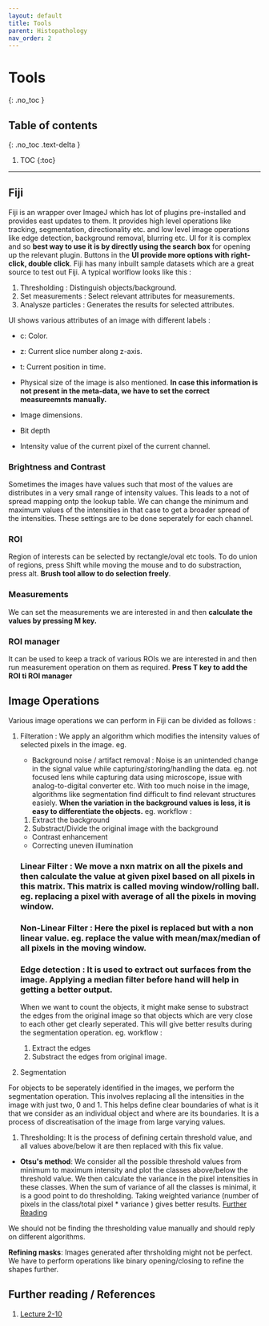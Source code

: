 ```yaml
---
layout: default
title: Tools
parent: Histopathology
nav_order: 2
---
```


# Tools
{: .no_toc }

## Table of contents
{: .no_toc .text-delta }

1. TOC
{:toc}

---

## Fiji

Fiji is an wrapper over ImageJ which has lot of plugins pre-installed and provides east updates to them. It provides high level operations like tracking, segmentation, directionality etc. and low level image operations like edge detection, background removal, blurring etc. UI for it is complex and so **best way to use it is by directly using the search box** for opening up the relevant plugin. Buttons in the **UI provide more options with right-click, double click**. Fiji has many inbuilt sample datasets which are a great source to test out Fiji. A typical worlflow looks like this :

1. Thresholding : Distinguish objects/background.
2. Set measurements : Select relevant attributes for measurements.
3. Analysze particles : Generates the results for selected attributes.

UI shows various attributes of an image with different labels : 

- c: Color.

- z: Current slice number along z-axis.

- t: Current position in time.

- Physical size of the image is also mentioned. **In case this information is not present in the meta-data, we have to set the correct measureemnts manually.** 

- Image dimensions.

- Bit depth

- Intensity value of the current pixel of the current channel.

### Brightness and Contrast 

Sometimes the images have values such that most of the values are distributes in a very small range of intensity values. This leads to a not of spread mapping ontp the lookup table. We can change the minimum and maximum values of the intensities in that case to get a broader spread of the intensities. These settings are to be done seperately for each channel.

### ROI

Region of interests can be selected by rectangle/oval etc tools. To do union of regions, press Shift while moving the mouse and to do substraction, press alt. **Brush tool allow to do selection freely**.

### Measurements

We can set the measurements we are interested in and then **calculate the values by pressing M key.**

### ROI manager

It can be used to keep a track of various ROIs we are interested in and then run measurement operation on them as required. **Press T key to add the ROI ti ROI manager**

## Image Operations

Various image operations we can perform in Fiji can be divided as follows :

1. Filteration : We apply an algorithm which modifies the intensity values of selected pixels in the image. eg.
    - Background noise / artifact removal : Noise is an unintended change in the signal value while capturing/storing/handling the data. eg. not focused lens while capturing data using microscope, issue with analog-to-digital converter etc. With too much noise in the image, algorithms like segmentation find difficult to find relevant structures easiely. **When the variation in the background values is less, it is easy to differentiate the objects.** eg. workflow :
     1. Extract the background
     2. Substract/Divide the original image with the background

    - Contrast enhancement
    - Correcting uneven illumination

    ### Linear Filter : We move a nxn matrix on all the pixels and then calculate the value at given pixel based on all pixels in this matrix. This matrix is called moving window/rolling ball. eg. replacing a pixel with average of all the pixels in moving window.

    ### Non-Linear Filter : Here the pixel is replaced but with a non linear value. eg. replace the value with mean/max/median of all pixels in the moving window. 

    ### Edge detection : It is used to extract out surfaces from the image. Applying a median filter before hand will help in getting a better output.

    When we want to count the objects, it might make sense to substract the edges from the original image so that objects which are very close to each other get clearly seperated. This will give better results during the segmentation operation. eg. workflow :

   1. Extract the edges
   2. Substract the edges from original image.

2. Segmentation

For objects to be seperately identified in the images, we perform the segmentation operation. This involves replacing all the intensities in the image with just two, 0 and 1. This helps define clear boundaries of what is it that we consider as an individual object and where are its boundaries. It is a process of discreatisation of the image from large varying values. 

 1. Thresholding: It is the process of defining certain threshold value, and all values above/below it are then replaced with this fix value. 
 
 - **Otsu's method**: We consider all the possible threshold values from minimum to maximum intensity and plot the classes above/below the threshold value. We then calculate the variance in the pixel intensities in these classes. When the sum of variance of all the classes is minimal, it is a good point to do thresholding. Taking weighted variance (number of pixels in the class/total pixel * variance ) gives better results. [Further Reading](http://www.labbookpages.co.uk/software/imgProc/otsuThreshold.html)

We should not be finding the thresholding value manually and should reply on different algorithms.

**Refining masks**: Images generated after thrsholding might not be perfect. We have to perform operations like binary opening/closing to refine the shapes further. 
   




## Further reading / References

1. [Lecture 2-10](https://www.youtube.com/watch?v=Akedfyp5AxY&list=PL5ESQNfM5lc7SAMstEu082ivW4BDMvd0U&index=2)